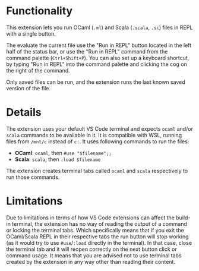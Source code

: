# Functionality
This extension lets you run OCaml (`.ml`) and Scala (`.scala`, `.sc`) files in REPL with a single button.

The evaluate the current file use the "Run in REPL" button located in the left half of the status bar, or use the "Run in REPL" command from the command palette (`Ctrl+Shift+P`). You can also set up a keyboard shortcut, by typing "Run in REPL" into the command palette and clicking the cog on the right of the command.

Only saved files can be run, and the extension runs the last known saved version of the file.

# Details
The extension uses your default VS Code terminal and expects `ocaml` and/or `scala` commands to be available in it. It is compatible with WSL, running files from `/mnt/c` instead of `c:`. It uses following commands to run the files:
* **OCaml**: `ocaml`, then `#use "$filename";;`
* **Scala**: `scala`, then `:load $filename`

The extension creates terminal tabs called `ocaml` and `scala` respectively to run those commands.

# Limitations
Due to limitations in terms of how VS Code extensions can affect the build-in terminal, the extension has no way of reading the output of a command or locking the terminal tabs. Which specifically means that if you exit the OCaml/Scala REPL in their respective tabs the run button will stop working (as it would try to use `#use`/`:load` directly in the terminal). In that case, close the terminal tab and it will reopen correctly on the next button click or command usage. It means that you are advised not to use terminal tabs created by the extension in any way other than reading their content.
